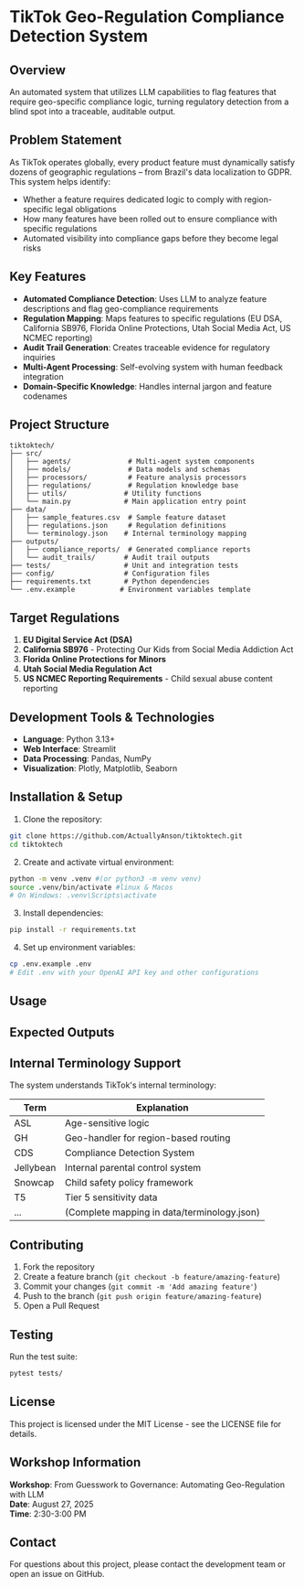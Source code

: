 # TikTok Geo-Regulation Compliance Detection System

## Overview

An automated system that utilizes LLM capabilities to flag features that require geo-specific compliance logic, turning regulatory detection from a blind spot into a traceable, auditable output.

## Problem Statement

As TikTok operates globally, every product feature must dynamically satisfy dozens of geographic regulations – from Brazil's data localization to GDPR. This system helps identify:

- Whether a feature requires dedicated logic to comply with region-specific legal obligations
- How many features have been rolled out to ensure compliance with specific regulations
- Automated visibility into compliance gaps before they become legal risks

## Key Features

- **Automated Compliance Detection**: Uses LLM to analyze feature descriptions and flag geo-compliance requirements
- **Regulation Mapping**: Maps features to specific regulations (EU DSA, California SB976, Florida Online Protections, Utah Social Media Act, US NCMEC reporting)
- **Audit Trail Generation**: Creates traceable evidence for regulatory inquiries
- **Multi-Agent Processing**: Self-evolving system with human feedback integration
- **Domain-Specific Knowledge**: Handles internal jargon and feature codenames

## Project Structure

```
tiktoktech/
├── src/
│   ├── agents/              # Multi-agent system components
│   ├── models/              # Data models and schemas
│   ├── processors/          # Feature analysis processors
│   ├── regulations/         # Regulation knowledge base
│   ├── utils/              # Utility functions
│   └── main.py             # Main application entry point
├── data/
│   ├── sample_features.csv  # Sample feature dataset
│   ├── regulations.json     # Regulation definitions
│   └── terminology.json    # Internal terminology mapping
├── outputs/
│   ├── compliance_reports/  # Generated compliance reports
│   └── audit_trails/       # Audit trail outputs
├── tests/                  # Unit and integration tests
├── config/                 # Configuration files
├── requirements.txt        # Python dependencies
└── .env.example           # Environment variables template
```

## Target Regulations

1. **EU Digital Service Act (DSA)**
2. **California SB976** - Protecting Our Kids from Social Media Addiction Act
3. **Florida Online Protections for Minors**
4. **Utah Social Media Regulation Act**
5. **US NCMEC Reporting Requirements** - Child sexual abuse content reporting

## Development Tools & Technologies

- **Language**: Python 3.13+
- **Web Interface**: Streamlit
- **Data Processing**: Pandas, NumPy
- **Visualization**: Plotly, Matplotlib, Seaborn


## Installation & Setup

1. Clone the repository:
```bash
git clone https://github.com/ActuallyAnson/tiktoktech.git
cd tiktoktech
```

2. Create and activate virtual environment:
```bash
python -m venv .venv #(or python3 -m venv venv)
source .venv/bin/activate #linux & Macos 
# On Windows: .venv\Scripts\activate
```

3. Install dependencies:
```bash
pip install -r requirements.txt
```

4. Set up environment variables:
```bash
cp .env.example .env
# Edit .env with your OpenAI API key and other configurations
```


## Usage



## Expected Outputs



## Internal Terminology Support

The system understands TikTok's internal terminology:

| Term | Explanation |
|------|-------------|
| ASL | Age-sensitive logic |
| GH | Geo-handler for region-based routing |
| CDS | Compliance Detection System |
| Jellybean | Internal parental control system |
| Snowcap | Child safety policy framework |
| T5 | Tier 5 sensitivity data |
| ... | (Complete mapping in data/terminology.json) |

## Contributing

1. Fork the repository
2. Create a feature branch (`git checkout -b feature/amazing-feature`)
3. Commit your changes (`git commit -m 'Add amazing feature'`)
4. Push to the branch (`git push origin feature/amazing-feature`)
5. Open a Pull Request

## Testing

Run the test suite:
```bash
pytest tests/
```

## License

This project is licensed under the MIT License - see the LICENSE file for details.

## Workshop Information

**Workshop**: From Guesswork to Governance: Automating Geo-Regulation with LLM  
**Date**: August 27, 2025  
**Time**: 2:30-3:00 PM  

## Contact

For questions about this project, please contact the development team or open an issue on GitHub.
